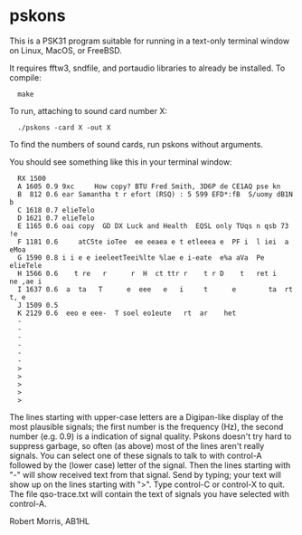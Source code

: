 # pskons

This is a PSK31 program suitable for running in a text-only terminal
window on Linux, MacOS, or FreeBSD.

It requires fftw3, sndfile, and portaudio libraries to already
be installed. To compile:

```
  make
```

To run, attaching to sound card number X:

```
  ./pskons -card X -out X
```

To find the numbers of sound cards, run pskons without arguments.

You should see something like this in your terminal window:

```
  RX 1500  
  A 1605 0.9 9xc     How copy? BTU Fred Smith, 3D6P de CE1AQ pse kn   
  B  812 0.6 ear Samantha t r efort (RSQ) : 5 599 EFD*:fB  S/uomy dB1N   b  
  C 1618 0.7 elieTelo  
  D 1621 0.7 elieTelo  
  E 1165 0.6 oai copy  GD DX Luck and Health  EQSL only TUqs n qsb 73     !e  
  F 1181 0.6     atC5te ioTee  ee eeaea e t etleeea e  PF i  l iei  a eMoa   
  G 1590 0.8 i i e e ieeleetTeei%lte %lae e i-eate  e%a aVa  Pe elieTele  
  H 1566 0.6    t re   r      r  H  ct ttr r    t r D    t   ret i   ne ,ae i  
  I 1637 0.6  a  ta   T      e  eee   e   i     t      e        ta  rt  t, e   
  J 1509 0.5   
  K 2129 0.6  eeo e eee-  T soel eo1eute   rt  ar    het  
  -   
  -   
  -   
  -   
  -   
  -   
  >   
  >   
  >   
  >   
  >   
```

The lines starting with upper-case letters are a Digipan-like display
of the most plausible signals; the first number is the frequency (Hz),
the second number (e.g. 0.9) is a indication of signal quality. Pskons
doesn't try hard to suppress garbage, so often (as above) most of the
lines aren't really signals. You can select one of these signals to
talk to with control-A followed by the (lower case) letter of the
signal. Then the lines starting with "-" will show received text from
that signal. Send by typing; your text will show up on the lines
starting with ">". Type control-C or control-X to quit. The file
qso-trace.txt will contain the text of signals you have selected with
control-A.

Robert Morris, AB1HL
